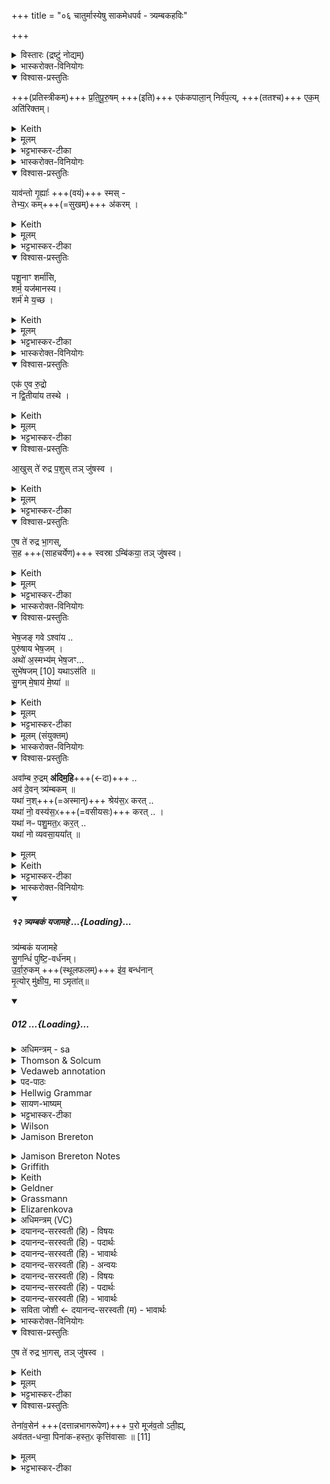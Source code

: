 +++
title = "०६ चातुर्मास्येषु साकमेधपर्व - त्र्यम्बकहविः"

+++

<details><summary>विस्तारः (द्रष्टुं नोद्यम्)</summary>

९ महापङ्क्तिः  
१० अनुष्टुप्  
विश्वेदेवा ऋषयः  
(चातुर्मास्येषु) साकमेधपर्वगत त्र्यम्बकहविर्ब्राह्मणं , तन्मन्त्राश्च २-७
</details>
<details><summary>भास्करोक्त-विनियोगः</summary>

1अथ त्र्यम्बकान्विदधाति - प्रतिपूरुषमेककपालान्निर्वपतीति ॥ 'अथौषधय इमं देवं त्र्यम्बकैरयजन्त' इत्यादि ब्राह्मणम् । 
</details>
<details open><summary>विश्वास-प्रस्तुतिः</summary>

+++(प्रतिस्त्रीकम्)+++ प्र॒ति॒पू॒रु॒षम् +++(इति)+++ एक॑कपाला॒न् निर्व॑प॒त्य्, +++(ततश्च)+++ एक॒म् अति॑रिक्तम्। 
</details>
<details><summary>Keith</summary>

For each he offers on one potsherd, and one over.
</details>
<details><summary>मूलम्</summary>

प्र॒ति॒पू॒रु॒षमेक॑कपाला॒न्निर्व॑प॒त्येक॒मति॑रिक्तम्। 
</details>
<details><summary>भट्टभास्कर-टीका</summary>

पूरुषं पूरुषं **प्रतिपूरुषं**, पुरुषशब्दपर्यायः पूरुषशब्दः । उपलक्षणत्वात् स्त्रियोपि गृह्यन्ते ।  
यजमानस्य यावन्तोमात्यास् सस्त्रीकाः  
तावतः एककपालान् निर्वपति;  
**एकम् अतिरिक्तं** सङ्ख्यया निर्वपेत् इति साधु। 'गतिरनन्तरः' इति पूर्पदप्रकृतिस्वरत्वम् । 'जाता एव प्रजा रुद्रान्निरवदयते' इत्यादि ब्राह्मणम् ॥
</details>
<details><summary>भास्करोक्त-विनियोगः</summary>

2त्र्यम्बकानादाय गार्हपत्यमुपतिष्ठते - यावन्त इति ॥ 
</details>
<details open><summary>विश्वास-प्रस्तुतिः</summary>

याव॑न्तो गृ॒ह्याः᳚ +++(वयं)+++ स्मस् -  
तेभ्य॒ᳵ कम्+++(=सुखम्)+++ अ॑करम्  ।  
</details>
<details><summary>Keith</summary>

As many as we are of the house, to them have I made prosperity.
</details>
<details><summary>मूलम्</summary>

याव॑न्तो गृ॒ह्याः᳚ स्मस्तेभ्य॒ᳵ कम॑करम्  ।  
</details>
<details><summary>भट्टभास्कर-टीका</summary>

गृहे भवा **गृह्याः** । व्यत्ययेनाद्युदात्तत्वाभावः । **यावन्तः** यत्परिमाणा वयं **गृह्याः** पुमांसस्त्रियश्च **स्मो** भवामः; **तेभ्यस्** सर्वेभ्यो ऽस्मभ्यं **कं** सुखम् एभिस् त्र्यम्बकैर् **अकरं** करोमि । यद्वा - सर्वेभ्यस्सुखकरं त्रैय्यम्बकयागाख्यमेतत्कर्म करोमीति । छान्दसो लुङ् । 'मन्त्रे घस' इति च्लेर्लुक् । पुरुषव्यत्ययो वा, कं कुर्वीतेति । 
</details>
<details open><summary>विश्वास-प्रस्तुतिः</summary>

पशू॒नाꣳ शर्मा॑सि,   
शर्म॒ यज॑मानस्य।  
शर्म॑ मे य॒च्छ ।
</details>
<details><summary>Keith</summary>

Thou art the protection of cattle,  
the protection of the sacrifice;  
give me protection.
</details>
<details><summary>मूलम्</summary>

पशू॒नाꣳ शर्मा॑सि,   
शर्म॒ यज॑मानस्य।  
शर्म॑ मे य॒च्छ ।
</details>
<details><summary>भट्टभास्कर-टीका</summary>

कस्मादेवमुच्यसे ? इति चेत् - पशूनां सर्वेषां शर्मासि शर्म सुखं शरणं वा त्वमसि । 'नामन्यतरस्याम्' इति नाम उदात्तत्वम् ।  
किञ्च - यजमानस्य च शर्मासि स त्वं मम च शर्म यच्छ देहि ॥
</details>
<details><summary>भास्करोक्त-विनियोगः</summary>

3त्र्यम्बकात् सकृत् सकृद् अवदाय जुहोति - एक एवेति ॥ 
</details>
<details open><summary>विश्वास-प्रस्तुतिः</summary>

एक॑ ए॒व रु॒द्रो  
न द्वि॒तीया॑य तस्थे ।  
</details>
<details><summary>Keith</summary>

Rudra alone yieldeth to no second.
</details>
<details><summary>मूलम्</summary>

एक॑ ए॒व रु॒द्रो न द्वि॒तीया॑य तस्थे ।  
</details>
<details><summary>भट्टभास्कर-टीका</summary>

असहाय एव ऐश्वर्येण रुद्रः तुल्योत्कृष्टरहितः ; परस्मिन् पदे स्थितत्वात् । तदेव स्पष्टयति - न द्वितीयाय स्वव्यतिरिक्ताय कस्मैचिदपि तस्थे तिष्ठते आत्मानं प्रकाशयति । यथा द्वितीयेन स्वप्रभावो न परिच्च्छिद्यते तथैव सर्वदा भवति । तस्मात्सर्वदोत्कृष्टरहितत्वादेक एवेति । 'श्लाघह्नुङ्स्थाशपाम्' इति सम्प्रदानत्वम् । 'प्रकाशनस्थेयाख्ययोश्च' इत्यात्मनेपदम् । यद्वा - एक एव रुद्र इति निस्सामान्यमैश्वर्यं प्रतिपादयति । यस्मादेवं तस्मादेष देवः कदाचिदपि द्वितीयाय सहायाय न तस्थे सहायार्थं न तिष्ठतीति सहायापेक्षी न क्वचिदपि कार्येषु भवतीति ।
</details>
<details open><summary>विश्वास-प्रस्तुतिः</summary>

आ॒खुस् ते॑ रुद्र प॒शुस् तञ् जु॑षस्व ।
</details>
<details><summary>Keith</summary>

The mole is thy beast, O Rudra; rejoice in it.
</details>
<details><summary>मूलम्</summary>

आ॒खुस्ते॑ रुद्र प॒शुस्तञ्जु॑षस्व ।
</details>
<details><summary>भट्टभास्कर-टीका</summary>

हे रुद्र आखुः मूषकः पशुः भागभूतः । श्रुतिप्रामाण्यादवगम्यते । यद्वा - आखुः उत्करस्थः पुरोडाशः तव पशुः पशुवत्प्रीतिहेतुः । यथोक्तम् - 'आखूत्कर एकं पुरोडाशमुपवपति' इति । यद्वा - आखुस्थानीयस्तव पशुः द्विपाच्चतुष्पाच्च सर्वः ; तस्मात्तमाखूत्करस्थं पुरोडाशं जुषस्व ।
</details>
<details open><summary>विश्वास-प्रस्तुतिः</summary>

ए॒ष ते॑ रुद्र भा॒गस्,  
स॒ह +++(साहचर्येण)+++ स्वस्रा ऽम्बि॑कया॒ तञ् जु॑षस्व।
</details>
<details><summary>Keith</summary>

This is thy portion, O Rudra, with thy sister Ambika; rejoice in it.
</details>
<details><summary>मूलम्</summary>

ए॒ष ते॑ रुद्र भा॒गस्स॒ह स्वस्राऽम्बि॑कया॒ तञ्जु॑षस्व।
</details>
<details><summary>भट्टभास्कर-टीका</summary>

अपि च - हे रुद्र स एवाखूत्करस्थस्तव भागः सर्वत्रैयम्बकादानात्मकः ; तस्मात्तमपि भगवत्याम्बिकया देव्या सह जुषस्व । लक्षितलक्षणया स्वस्रा भगिनी लक्ष्यते । भगिन्या भगवत्या । यद्वा - स्वसृत्वेन सहजत्वं लक्ष्यते तेन चाविनाभावः । यद्वा - स्वमात्मानं सरति भजत इति स्वसा देहार्धभूता । पृषोदरादिः । सुष्ठु वात्मना अस्यते प्राप्यते इति स्वसा । असु गत्यादिषु, तस्मात् 'सुञ्यसेरृन्' इति ऋप्रत्ययः, व्युत्पत्त्यनवधारणान्ननिहन्यते ॥
</details>
<details><summary>भास्करोक्त-विनियोगः</summary>

4ततश्च त्वत्प्रसादाद् अस्माकम् इत्थम् अस्त्व् इत्य् आशास्ते - भेषजं गव इति पङ्क्त्या पञ्चपदया ॥ 
</details>
<details open><summary>विश्वास-प्रस्तुतिः</summary>

भेष॒जङ् गवे ऽश्वा॑य ..   
पुरु॑षाय भेष॒जम् ।  
अथो॑ अ॒स्मभ्य॑म् भेष॒जꣳ...     
सुभे॑षजम् [10] यथाऽस॑ति  ॥   
सु॒गम् मे॒षाय॑ मे॒ष्या॑ ॥
</details>
<details><summary>Keith</summary>

(Give) medicine for ox, for horse, for man,  
And medicine for us, medicine  
That it be rich in healing,  
Good [1] for ram and sheep.
</details>
<details><summary>मूलम्</summary>

भेष॒जङ्गवेऽश्वा॑य ..   
पुरु॑षाय भेष॒जम् ।  
अथो॑ अ॒स्मभ्य॑म्भेष॒जꣳ...     
सुभे॑षजम् [10] यथाऽस॑ति  ॥   
सु॒गम्मे॒षाय॑ मे॒ष्या॑ ॥
</details>
<details><summary>भट्टभास्कर-टीका</summary>

भेषजं गवेश्वायेति प्रथमः पादः । सर्वत्र जातावेकवचनम् । गोभ्योश्वेभ्यः पुरुषेभ्यश्च भेषजमौषधं यथा असति भवेत् ; तथा जुषस्व । अथो अपि च अस्मभ्यं यथा भेषजं रोगशमनं च भवेत्, सुभेषजं च शरीरसिद्ध्यादिकारणं यथा भवेत्, सुगं सुष्ठुगम्यं सेव्यं यथा भवेत् । सुष्ठु वा गम्यतेऽनेन सर्वमभिमतं यथा तथा तं जुषस्व ।    
किञ्च - मेषेभ्यो मेषीभ्यश्च भेषजं यथा स्यात् तथा जुषस्व । अस्तेर्लेटि शपो लुकि 'लेटोडाटौ' इत्यडागमः । गोशब्दात् 'सावेकाचः' इति प्राप्तं विभक्त्युदात्तत्वं 'न गोश्वन्' इति प्रतिषिध्यते ॥
</details>
<details><summary>मूलम् (संयुक्तम्)</summary>

अवा᳚म्ब रु॒द्रम॑दिम॒ह्यव॑ दे॒वन्त्र्य॑म्बकम्  ॥ यथा॑ न॒श्श्रेय॑स॒ᳵ कर॒द्यथा॑ नो॒ वस्य॑स॒ᳵ कर॒द्यथा॑ नᳶ पशु॒मत॒ᳵ कर॒द्यथा॑ नो व्यवसा॒यया᳚त्  ॥ 
</details>
<details><summary>भास्करोक्त-विनियोगः</summary>

5इदानीम् आरोग्यानन्तरं धनसमृद्ध्य्-आदिकम् आशास्ते - अवाम्बेति। 
</details>
<details open><summary>विश्वास-प्रस्तुतिः</summary>

अवा᳚म्ब रु॒द्रम् **अ॑दिम॒हि**+++(←दा)+++ ..    
अव॑ दे॒वन् त्र्य॑म्बकम्  ॥   
यथा॑ न॒श्+++(=अस्मान्)+++ श्रेय॑स॒ᳵ करत्  ..  
यथा॑ नो॒ वस्य॑स॒ᳵ+++(=वसीयसः)+++ करत् ..  ।   
यथा॑ नᳶ पशु॒मत॒ᳵ कर॒त् ..  
यथा॑ नो व्यवसा॒यया᳚त्  ॥
</details>
<details><summary>मूलम्</summary>

अवा᳚म्ब रु॒द्रम॑दिम॒हि ..    
अव॑ दे॒वन्त्र्य॑म्बकम्  ॥   
यथा॑ न॒श्श्रेय॑स॒ᳵ करत्  ..  
यथा॑ नो॒ वस्य॑स॒ᳵ करत् ..  ।   
यथा॑ नᳶ पशु॒मत॒ᳵ कर॒त् ..  
यथा॑ नो व्यवसा॒यया᳚त्  ॥
</details>
<details><summary>Keith</summary>

We have appeased, O lady, Rudra,  
The god Tryambaka;  
That he may make us prosperous,  
That he may increase our wealth,  
That he may make us rich in cattle,  
That he may embolden us.
</details>
<details><summary>भट्टभास्कर-टीका</summary>

षट्पदा जगतीयम् ॥ अत्र देवीं प्रत्याशास्ते । हे **अम्ब** जगतां मातः देवं (अम्ब) वयम् **अवादिमहि** अवदानैस् तोषयामः ।  
अवदानसाध्या देवतातृप्तिरवदानेन लक्ष्यते ।  
छान्दसो लुञ्, व्यत्ययेनात्मनेपदम्, 'स्थाघ्वोरिच्च' इतीत्वकित्त्वे, 'ह्रस्वादङ्गात्' इति सिचो लुक् ।  
त्र्यम्बकञ्च देवम् अवादिमहीत्येव ।
आदरार्थं द्वितीयं ब्रवीति गुणान्तरख्यापनार्थं वा ।  

**त्र्यम्बकम्** इति त्रीणि अम्बकानि लोचनानि यस्य ।  
यद्वा - अबि शब्दे, अम्बका वेदाः त्र्यम्बकः वेदत्रयीप्रतिपाद्यः ।  
अथ वा - अम गत्यादिषु, अमनहेतवोम्बाः द्यौरापः पृथिवी चेति, तदाराधनीयत्वात् । त्रयो वा अग्नयः तिस्रो वा गतयः त्रीणि वा ज्योतींषि । छान्दस इयङादेशः ।  

तस्माद् एवं महानुभावं **देवं** त्र्यम्बकम् **अवादिमहि** ।   

किमर्थम् ?  
यथा **नो** ऽस्मान् **श्रेयसः** विद्याधनपुत्रादिभिः प्रशस्यतरान् **करत्** कुर्यात् तदर्थमित्यर्थः । पूर्ववल्लेटि शपो लुक् ।  
यथा **नो** ऽस्मान् **वस्यसः** वसीयसः वसुमत्तरान् कुर्यात् । वसुमच्छब्दादीयसुनि 'विन्मतोर्लुक्' टिलोपः, छान्दसः ईकारलोपः । वस्तृशब्दाद्वा 'तुश्छन्दसि' इतीयसुन्, अतिशयेन वस्तॄन्, यथा चास्मान् **पशुमतः** बहुपशुकान् कुर्यात् 'ह्नस्वनुङ्भ्यां मतुप्' इति मतुप उदात्तत्वम् ।   
यथा च **नो** ऽस्मान् **व्यवसाययात्** व्यवसित-कर्माः कुर्यात् अविघ्नेनेदं कर्म समापयेत् । व्यवपूवात्स्यतेर्णिचि 'शा च्छासाह्वा' इति युगागमः, लेट्याडागमः ॥
</details>
<details><summary>भास्करोक्त-विनियोगः</summary>

6त्रिः प्रदक्षिणं परियन्ति - त्र्यम्बकमिति । 
</details>
<div class="js_include" includetitle="false" newlevelforh1="5" unfilled url="/vedAH_Rk/shAkalam/saMhitA/vishvAsa-prastutiH/07/059/12_tryambakaM_yajAmahe.md">
<details open><summary><h5>१२ त्र्यम्बकं यजामहे ...{Loading}...</h5></summary>


त्र्य॑म्बकं यजामहे  
सु॒गन्धिं॑ पुष्टि॒-वर्ध॑नम्।  
उ॒र्वा॒रु॒कम् +++(स्थूलफलम्)+++ इ॑व॒ बन्ध॑नान्  
मृ॒त्योर् मु॑क्षीय॒, मा ऽमृता॑त्॥

</details>
</div>
<div class="js_include" includetitle="false" newlevelforh1="5" unfilled url="/vedAH_Rk/shAkalam/saMhitA/sarvASh_TIkAH/07/059/12_tryambakaM_yajAmahe.md">
<details open><summary><h5>012 ...{Loading}...</h5></summary>
<details><summary>अधिमन्त्रम् - sa</summary>

- देवता - रुद्रः (मृत्युविमोचिनी ऋक्)
- ऋषिः - वसिष्ठः
- छन्दः - अनुष्टुप्
</details>
<details><summary>Thomson & Solcum</summary>

त्रि꣡यम्बकं यजामहे  
सुग꣡न्धिम् पुष्टिव꣡र्धनम्  
उर्वारुक꣡म् ऽव° ब꣡न्धनान्  
मृत्यो꣡र् मुक्षीय मा꣡मृ꣡तात्
</details>
<details><summary>Vedaweb annotation</summary>

######## Strata
Popular for linguistic reasons, and possibly also for non-linguistic reasons

######## Pāda-label
popular;; epic anuṣṭubh (424)  
popular;; epic anuṣṭubh (424)  
popular;; epic anuṣṭubh (424)  
popular;; epic anuṣṭubh (424)
######## Morph
tryàmbakam ← tryàmbaka- (nominal stem)  
{case:NOM, gender:M, number:SG}

yajāmahe ← √yaj- (root)  
{number:PL, person:1, mood:IND, tense:PRS, voice:MED}

puṣṭivárdhanam ← puṣṭivárdhana- (nominal stem)  
{case:NOM, gender:M, number:SG}

sugándhim ← sugándhi- (nominal stem)  
{case:ACC, gender:M, number:SG}

bándhanāt ← bándhana- (nominal stem)  
{case:ABL, gender:M, number:SG}

iva ← iva (invariable)  
{}

urvārukám ← urvāruká- (nominal stem)  
{case:NOM, gender:N, number:SG}

amŕ̥tāt ← amŕ̥ta- (nominal stem)  
{case:ABL, gender:N, number:SG}

mā́ ← mā́ (invariable)  
{}

mr̥tyóḥ ← mr̥tyú- (nominal stem)  
{case:ABL, gender:M, number:SG}

mukṣīya ← √muc- (root)  
{number:SG, person:1, mood:OPT, tense:AOR, voice:MED}

</details>
<details><summary>पद-पाठः</summary>

त्र्य॑म्बकम् । य॒जा॒म॒हे॒ । सु॒गन्धि॑म् । पु॒ष्टि॒ऽवर्ध॑नम् ।  
उ॒र्वा॒रु॒कम्ऽइ॑व । बन्ध॑नात् । मृ॒त्योः । मु॒क्षी॒य॒ । मा । अ॒मृता॑त् ॥
</details>
<details><summary>Hellwig Grammar</summary>

-   *tryambakaṃ* ← *tryambakam* ← *tryambaka*
- \[noun\], accusative, singular, masculine
- “Shiva; Tryambaka.”
------------------------------------------------------------------------
- *yajāmahe* ← *yaj*
- \[verb\], plural, Present indikative
- “sacrifice; worship; worship.”
------------------------------------------------------------------------
- *sugandhim* ← *sugandhi*
- \[noun\], accusative, singular, masculine
- “fragrant.”
------------------------------------------------------------------------
- *puṣṭivardhanam* ← *puṣṭi*
- \[noun\], feminine
- “prosperity; growth; increase; puṣṭi; luxury; wealth; comfort;
    increase; corpulence.”
------------------------------------------------------------------------
- *puṣṭivardhanam* ← *vardhanam* ← *vardhana*
- \[noun\], accusative, singular, masculine
- “increasing; fortifying; promotive; prolonging.”
------------------------------------------------------------------------
- *urvārukam* ← *urvāruka*
- \[noun\], accusative, singular, masculine
- “pumpkin.”
------------------------------------------------------------------------
- *iva*
- \[adverb\]
- “like; as it were; somehow; just so.”
------------------------------------------------------------------------
- *bandhanān* ← *bandhanāt* ← *bandhana*
- \[noun\], ablative, singular, neuter
- “bandhana; dressing; saṃdhilepa; attachment; fetter; paralysis;
    enclosure; imprisonment; cord; spell; fastening; tying; shutting;
    joining; tendon; binding; stalk; hardening; bondage; captivity;
    constipation; kapha; bandhana; ligament.”
------------------------------------------------------------------------
- *mṛtyor* ← *mṛtyoḥ* ← *mṛtyu*
- \[noun\], ablative, singular, masculine
- “death; Yama; māraṇa; Mṛtyu.”
------------------------------------------------------------------------
- *mukṣīya* ← *muc*
- \[verb\], singular, Aorist conj./subj.
- “liberate; emit; get rid of; shoot; release; put; tousle; secrete;
    fill into; shoot; spill; lose; ejaculate; exclude; free; remove;
    loosen; let go of; add; shed; want; save; defecate; heal; fart;
    open; abandon; discard; precipitate; reject; lay; unleash; exhale;
    discharge.”
------------------------------------------------------------------------
- *māmṛtāt* ← *mā* ← *mad*
- \[noun\], accusative, singular
- “I; mine.”
------------------------------------------------------------------------
- *māmṛtāt* ← *amṛtāt* ← *amṛta*
- \[noun\], ablative, singular, masculine
- “immortal; amṛta; imperishable.”
------------------------------------------------------------------------
</details>
<details><summary>सायण-भाष्यम्</summary>

अत्र शौनकः – त्रिरात्रं नियतोपोष्य श्रपयेत्पायसं चरुम् । तेनाहुतिशतं पूर्णं जुहुयाच्छंसितव्रतः ॥ समुद्दिश्य महादेवं त्र्यम्बकं त्र्यम्बकेत्यृचा । एतत्पर्वशतं कृत्वा जीवेद्वर्षशतं सुखी' (ऋग्वि. २. ३१४-१५)॥ [ त्रयाणां ब्रह्मविष्णुरुद्राणामम्बकं पितरं **यजामहे** इति शिष्यसमाहितो वसिष्ठो ब्रवीति । किंविशिष्टमित्यत आह। **सुगन्धिं** प्रसारितपुण्यकीर्तिम् । पुनः किंविशिष्टम्। **पुष्टिवर्धनं** जगद्बीजम् । उरुशक्तिमित्यर्थः। उपासकस्य वर्धनम् । अणिमादिशक्तिवर्धनम् । अतस्त्वत्प्रसादादेव **मृत्योः** मरणात् संसाराद्वा **मुक्षीय** मोचय । यथा बन्धनादुर्वारुकं कर्कटीफलं मुच्यते तद्वन्मरणात् संसाराद्वा मोचय । किं मर्यादीकृत्य । **आमृतात्** । सायुज्यतामोक्षपर्यन्तमित्यर्थः । अथ तैत्तिरीयभाष्ये( तै. सं. १ .८. ६. २) – **शोभनः** शरीरगन्धः पुण्पगन्धो वा यस्यासौ सुगन्धिः। यथा वृक्षस्य संपुष्पितस्य दूराद्गन्धो वात्येवं पुण्यस्य कर्मणो दूराद्गन्धो वाति' (तै. आ. १०. ९) इति श्रुतेः । पुष्टिं शरीरधनादिविषयां वर्धयतीति पुष्टिवर्धनः । तादृशं त्र्यम्बकं यजामहे पूजयामः । लोके यथोर्वारुकफलानि बन्धनाद्वृन्तात् स्वयमेव मुच्यन्ते तद्वदहं त्र्यम्बकप्रसादेन मृत्योर्मुक्षीय मोचनयुक्तो भूयासम् । अमृताच्चिरजीवितात् स्वर्गादेवर्वा मा मुक्षीय । चतुर्थपादार्थे मन्त्रस्य तात्पर्यातिशयं दर्शयति - त्र्यम्बकं यजामह इत्याह मृत्योर्मुक्षीय मामृतादिति वावैतदाह ' (तै.ब्रा. १.६.१०.५) इति ॥] ॥३०॥
</details>
<details><summary>भट्टभास्कर-टीका</summary>

अनुष्टुबेषा ॥ इदानीं मृत्युञ्जयम् आशास्ते । **त्र्यम्बकं** व्याख्यातम् ।  

(**त्र्यम्बकम्** इति त्रीणि अम्बकानि लोचनानि यस्य ।  
यद्वा - अबि शब्दे, अम्बका वेदाः त्र्यम्बकः वेदत्रयीप्रतिपाद्यः ।  
अथ वा - अम गत्यादिषु, अमनहेतवोम्बाः द्यौरापः पृथिवी चेति, तदाराधनीयत्वात् । त्रयो वा अग्नयः तिस्रो वा गतयः त्रीणि वा ज्योतींषि । छान्दस इयङादेशः ।)

**सुगन्धिं** नित्यशोभनं यशोगन्धिं, सर्वसुकृतमयत्वात् । 'गन्धस्येत्वे तदेकान्तग्रहणम्' इतीत्वम् ।  
**पुष्टिवर्धनं** गोभूमिवित्तविद्यादिपुष्टिहेतुं ईदृशं देवं यजामहे ।  
किमर्थम् ? यथा **उर्वारुकं** फलं बन्धनात् प्रसवबन्धनात् पक्वं स्वयं मुच्यते एवमहमपि **मृत्योर्** अनेन **मुक्षीय** मुक्तो भूयासं,  
**मामृतान् मुक्षीय**** अमरणो भूयासम् ।  
मुचेराशिषि लिङि सीयुटि 'लिङ्सिचावात्मनेपदेषु' इति कित्त्वम् । बहुव्रीहौ 'नञो जरमर' इत्युत्तरपदाद्युदात्तत्वम्, भावप्रधानो द्रष्टव्यः । त्रपुसमुर्वारुकमिति केचित् । हिममित्यन्ये । 

अन्य आहुः -  
पुरुषेण वाह्यात् काष्ठादिभारात् यद् भारातिरिक्तं तद् **उर्वारुकम्** इति,  
तद्यथा बन्धनव्यवसायान् मुच्यते न वाहक-वशं भवति  
एवमहं **मृत्योर्मुक्षीय** मृत्युवशं मा गां मां मृत्युर्मा गात् इति ।  
उरोर् भाराद् वारणीयम् **उर्वारुकम्** इति ॥
</details>
<details><summary>Wilson</summary>

####### English translation:

“We worship **Tryambaka**, whose fame is fragrant, the augmenter of increase; may I be liberated fromdeath, and, like the **urvāruka** from its stalk, but not to immortality; let us worship **Trayambaka**, whose fame isfragrant, the augmenter of increase; may I be liberated from death like the urvāruka from its stalk, but not untoimmortality.”

####### Commentary by Sāyaṇa: Ṛgveda-bhāṣya

Tryambaka: the father, **ambuka** of the three deities, **Brahma**, **Viṣṇu** and **Rudra**; also identified withmahatva (**Ṛgvidhāna**); whose fame is fragrant: **sugandhim** = prasāritapuṇya kīrtim, whose fame of virtue isspread; in like manner as the fragrance of a tree full in flower sheds sweetness, so spreads the fragrance of holyactions; the augmenter of increase: **puṣṭi** vardhanam, the augmenter of nutrition, jagad-vījam, the seed of theworld; or, the multiplier of good things subservient to objects of bodily enjoyment, wealh,śarīradhanādiviṣayān vardhayati yaḥ; may I be liberated: mṛtyor makṣiya = may I be liberated from theworld, or the revolutions of life and death; may I attain **mokṣa**;

Urvāruka = **karkaṭi**, a species of cucumber; or,**karkandhu**, which, when ripe falls of itself from its stalk; but not to immortality: māmṛtāt mā ā **amṛta**, not toor until the immortal or immortality; either the long life of the gods or **svarga** paradise;

Tryambaka =nātratrayopetām rudram, the triocular rudra;

Sugandhim = **divya** gandhopetam, of celestial fragrance (yathāvṛkṣasya sampuṣpitasya dūrādgandho vātyevam puṇyasya kṛrmaṇo dūrādgandho **vāti**: TaittirīyaĀraṇyaka)
</details>
<details><summary>Jamison Brereton</summary>

We sacrifice to Tryambaka the fragrant, increaser of prosperity.  
Like a cucumber from its stem, might I be freed from death, not from  deathlessness.
꣡</details>
<details><summary>Jamison Brereton Notes</summary>
<div class="js_include" includetitle="true" newlevelforh1="2" unfilled="" url="/vedAH_Rk/shAkalam/saMhitA/jamison_brereton_notes/07/059/09-12.md">
<details open><summary><h7>09-12 ...{Loading}...</h7></summary>
<details><summary>Jamison Brereton Notes</summary>

For the Sākamedha rites reflected in these vss., see published introduction. and, e.g., ŚB II.5.3, esp. 3ff.; ĀpŚS VIII.9; sec. lit. including Hillebrandt, Ritual-Litteratur, 117-19; Keith, Religion and Philosophy, 322-23, etc.
</details>
</details>
</div>
</details>
<details><summary>Griffith</summary>

Tryambaka we worship, sweet augmenter of prosperity.  
     As from its stem the cucumber, so may I be released from death, not reft of immortality.
</details>
<details><summary>Keith</summary>

To Tryambaka we make offering,  
The fragrant, increaser of prosperity;  
Like a cucumber from its stem,  
From death may I be loosened, not from immortality.
</details>
<details><summary>Geldner</summary>

Wir opfern dem Tryambaka, dem duftenden, den Wohlstand mehrenden. Wie ein Kürbis vom Stiel, so möchte ich mich vom Tod, nicht vom Nichtsterben losmachen.
</details>
<details><summary>Grassmann</summary>

Den Triambaka verehren wir, den schönduftenden, Nahrung mehrenden. Wie eine Kürbissfrucht vom Stiele, so löse mich vom Tod unsterblicher [māmṙta zu lesen].
</details>
<details><summary>Elizarenkova</summary>

Мы приносим жертву Триямбаке  
Благоухающему, усиливающему процветание.  
Как тыква от (своей) ножки,  
Я хотел бы избавиться от смерти – не от бессмертия!
</details>
<details><summary>अधिमन्त्रम् (VC)</summary>

- रुद्रः
- वसिष्ठः
- अनुष्टुप्
- गान्धारः
</details>
<details><summary>दयानन्द-सरस्वती (हि) - विषयः</summary>

फिर मनुष्यों को किसकी उपासना करनी चाहिये, इस विषय को अगले मन्त्र में कहते हैं ॥
</details>
<details><summary>दयानन्द-सरस्वती (हि) - पदार्थः</summary>

पदार्थान्वयभाषाः -  हे मनुष्यो ! जिस (सुगन्धिम्) अच्छे प्रकार पुण्यरूपय यशयुक्त (पुष्टिवर्धनम्) पुष्टि बढ़ानेवाले (त्र्यम्बकम्) तीनों कालों में रक्षण करने वा तीन अर्थात् जीव, कारण और कार्य्यों की रक्षा करनेवाले परमेश्वर को हम लोग (यजामहे) उत्तम प्रकार प्राप्त होवें उसकी आप लोग भी उपासना करिये और जैसे मैं (बन्धनात्) बन्धन से (उर्वारुकमिव) ककड़ी के फल के सदृश (मृत्योः) मरण से (मुक्षीय) छूटूँ, वैसे आप लोग भी छूटिये जैसे मैं मुक्ति से न छूटूँ, वैसे आप भी (अमृतात्) मुक्ति की प्राप्ति से विरक्त (मा, आ) मत हूजिये ॥१२॥
</details>
<details><summary>दयानन्द-सरस्वती (हि) - भावार्थः</summary>

भावार्थभाषाः -  इस मन्त्र में उपमालङ्कार है। हे मनुष्यो ! हम सब लोगों का उपास्य जगदीश्वर ही है, जिसकी उपासना से पुष्टि, वृद्धि, उत्तम यश और मोक्ष प्राप्त होता है, मृत्यु सम्बन्धि भय नष्ट होता है, उस का त्याग कर के अन्य की उपासना हम लोग कभी न करें ॥१२॥ इस सूक्त में वायु के दृष्टान्त से विद्वान् और ईश्वर के गुण और कृत्य के वर्णन करने से इस सूक्त के अर्थ की इससे पूर्व सूक्त के अर्थ के साथ सङ्गति जाननी चाहिये ॥ यह ऋग्वेद में पाँचवे अष्टक में चौथा अध्याय तीसवाँ वर्ग तथा सप्तम मण्डल में उनसठवाँ सूक्त समाप्त हुआ ॥
</details>
<details><summary>दयानन्द-सरस्वती (हि) - अन्वयः</summary>

अन्वय:  हे मनुष्या ! यं सुगन्धिं पुष्टिवर्धनं त्र्यम्बकं वयं यजामहे तं यूयमपि यजध्वं यथाऽहं बन्धनादुर्वारुकमिव मृत्योर्मुक्षीय तथा यूयं मुच्यध्वं यथाऽहममृतादा मा मुक्षीय तथा यूयमपि मुक्तिप्राप्तेर्विरक्ता मा भवत ॥१२॥
</details>
<details><summary>दयानन्द-सरस्वती (हि) - विषयः</summary>

पुनर्मनुष्यैः क उपासनीय इत्याह ॥
</details>
<details><summary>दयानन्द-सरस्वती (हि) - पदार्थः</summary>

पदार्थान्वयभाषाः -  (त्र्यम्बकम्) त्रिष्वम्बकं रक्षणं यस्य रुद्रस्य परमेश्वरस्य यद्वा त्रयाणां जीवकारणकार्याणां रक्षकस्तं परमेश्वरम् (यजामहे) सङ्गच्छेमहि (सुगन्धिम्) सुविस्तृतपुण्यकीर्तिम् (पुष्टिवर्धनम्) यः पुष्टिं वर्धयति तम् (उर्वारुकमिव) यथोर्वारुकफलम् (बन्धनात्) (मृत्योः) मरणात् (मुक्षीय) मुक्तो भवेयम् (मा) निषेधे (आ) मर्यादाम् (अमृतात्) मोक्षप्राप्तेः ॥१२॥
</details>
<details><summary>दयानन्द-सरस्वती (हि) - भावार्थः</summary>

भावार्थभाषाः -  अत्रोपमालङ्कारः । हे मनुष्या ! अस्माकं सर्वेषां जगदीश्वर एवोपास्योऽस्ति यस्योपासनात् पुष्टिर्वृद्धिः शुद्धकीर्तिर्मोक्षश्च प्राप्नोति मृत्युभयं नश्यति तं विहायान्यस्योपासनां वयं कदापि न कुर्यामेति ॥१२॥ अत्र वायुदृष्टान्तेन विद्वदीश्वरगुणकृत्यवर्णनादेतदर्थस्य पूर्वसूक्तार्थेन सह सङ्गतिर्वेद्या ॥ इत्यृग्वेदे पञ्चमाष्टके चतुर्थोऽध्यायस्त्रिंशो वर्गः सप्तमे मण्डले एकोनषष्टितमं सूक्तं च समाप्तम् ॥
</details>
<details><summary>सविता जोशी ← दयानन्द-सरस्वती (म) - भावार्थः</summary>

भावार्थभाषाः -  या मंत्रात उपमालंकार आहे. हे माणसांनो ! आम्हा सर्व लोकांचे उपास्य जगदीश्वरच आहे. ज्याच्या उपासनेने पुष्टी, वृद्धी, उत्तम यश व मोक्ष प्राप्त होतो. मृत्यूसंबंधी भय नष्ट होते. त्याचा त्याग करून इतराची उपासना करू नये. ॥ १२ ॥
</details>
</details>
</div>
<details><summary>भास्करोक्त-विनियोगः</summary>

7शुष्के स्थाणौ तान्बध्नाति - एष त इति ॥ 
</details>
<details open><summary>विश्वास-प्रस्तुतिः</summary>

ए॒ष ते॑ रुद्र भा॒गस्, तञ् जु॑षस्व  ।  
</details>
<details><summary>Keith</summary>

This is thy portion, O Rudra; rejoice in it; 
</details>
<details><summary>मूलम्</summary>

ए॒ष ते॑ रुद्र भा॒गस्तञ्जु॑षस्व  ।  
</details>
<details><summary>भट्टभास्कर-टीका</summary>

हे भगवन् रुद्र एष तव भागः, तं जुषस्व गृहाण !
</details>
<details open><summary>विश्वास-प्रस्तुतिः</summary>

तेना॑व॒सेन॑ +++(दत्तान्नभागरूपेण)+++ प॒रो मूज॑व॒तो ऽती॒ह्य्,  
अव॑तत-धन्वा॒ पिना॑क-हस्त॒ᳵ कृत्ति॑वासाः ॥ [11]
</details>
<details><summary>मूलम्</summary>

तेना॑व॒सेन॑ प॒रो मूज॑व॒तोऽती॒ह्यव॑ततधन्वा॒ पिना॑कहस्त॒ᳵ कृत्ति॑वासाः ॥ [11]
</details>
<details><summary>भट्टभास्कर-टीका</summary>

तेनानेनावसेन पथाम् अवनेन पथः येन अवते ।  
गत्यर्थादौणादिकोस्वप्रत्ययः ।  
**परः** परस्तात् । मूजवान्नाम पर्वतः उच्छ्रिततया प्रसिद्धः तस्यापि परस्तात् अतीहि अतिक्रम्य गच्छ ।  
यद्वा - मूङ् बन्धने, बन्धजस्संसारो मूजः तद्वतः प्रपञ्चादतीहि । परशब्दाच्छान्दसोसिच्प्रत्ययः ।  

**अवततधन्वा** अवतारितज्याकरवत्तादृशं धनुर्यस्य इति बहुव्रीहौ 'धनुषश्च' इत्यानङ्, 'गतिरनन्तरः' इति गतेः प्रकृतिस्वरत्वम् । पिनाकहस्तः पिनाकाख्यं धनुर्दण्डं हस्ते अलङ्कारार्थं वहन्न हि ते निरायुधस्यापि चोरादिभयमस्ति । कृत्तिवासाः वैयाघ्रनागचर्ममात्रं वसानः । कवचादि नेति भावः । ईदृशो दूरतरः गन्तुमर्हति । देव वयं न बिभीमः प्रसादादृते कस्त्वां पश्यन्न बिभेतीति । साकमेधास्समाप्ताः ॥

इत्यष्टमे षष्ठोनुवाकः ॥  
</details>
